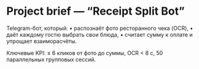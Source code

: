 # Project brief — “Receipt Split Bot”

Telegram-бот, который:
• распознаёт фото ресторанного чека (OCR),
• даёт каждому гостю выбрать свои блюда,
• считает сумму к оплате и упрощает взаиморасчёты.

Ключевые KPI: ≤ 6 кликов от фото до суммы, OCR < 8 с, 50 параллельных групповых сессий.